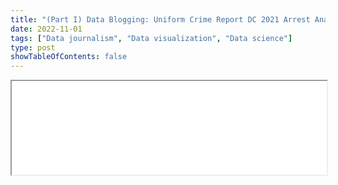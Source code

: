 ```yaml
---
title: "(Part I) Data Blogging: Uniform Crime Report DC 2021 Arrest Analysis Trilogy"
date: 2022-11-01
tags: ["Data journalism", "Data visualization", "Data science"]
type: post
showTableOfContents: false
---
```


<iframe width="100%" height="150" name="iframe" src="/files/UCR 2021 DC Arrest Data Analysis I.html"></iframe>
